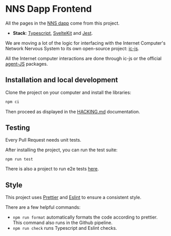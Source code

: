 # NNS Dapp Frontend

All the pages in the [NNS dapp](https://nns.internetcomputer.org/) come from this project.

- **Stack**: [Typescript](https://www.typescriptlang.org/), [SvelteKit](https://kit.svelte.dev/) and [Jest](https://jestjs.io/).

We are moving a lot of the logic for interfacing with the Internet Computer's Network Nervous System to its own open-source project: [ic-js](https://github.com/dfinity/ic-js).

All the Internet computer interactions are done through ic-js or the official [agent-JS](https://github.com/dfinity/agent-js) packages.

## Installation and local development

Clone the project on your computer and install the libraries:

```bash
npm ci
```

Then proceed as displayed in the [HACKING.md](/HACKING.md) documentation.

## Testing

Every Pull Request needs unit tests.

After installing the project, you can run the test suite:

```
npm run test
```

There is also a project to run e2e tests [here](../e2e-tests/README.md).

## Style

This project uses [Prettier](https://prettier.io/) and [Eslint](https://eslint.org/) to ensure a consistent style.

There are a few helpful commands:

- `npm run format` automatically formats the code according to prettier. This command also runs in the Github pipeline.
- `npm run check` runs Typescript and Eslint checks.
